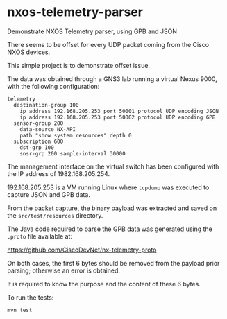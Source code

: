 # nxos-telemetry-parser
Demonstrate NXOS Telemetry parser, using GPB and JSON

There seems to be offset for every UDP packet coming from the Cisco NXOS devices.

This simple project is to demonstrate offset issue.

The data was obtained through a GNS3 lab running a virtual Nexus 9000, with the following configuration:

```
telemetry
  destination-group 100
    ip address 192.168.205.253 port 50001 protocol UDP encoding JSON 
    ip address 192.168.205.253 port 50002 protocol UDP encoding GPB 
  sensor-group 200
    data-source NX-API
    path "show system resources" depth 0
  subscription 600
    dst-grp 100
    snsr-grp 200 sample-interval 30000
```

The management interface on the virtual switch has been configured with the IP address of 1982.168.205.254.

192.168.205.253 is a VM running Linux where `tcpdump` was executed to capture JSON and GPB data.

From the packet capture, the binary payload was extracted and saved on the `src/test/resources` directory.

The Java code required to parse the GPB data was generated using the `.proto` file available at:

https://github.com/CiscoDevNet/nx-telemetry-proto

On both cases, the first 6 bytes should be removed from the payload prior parsing; otherwise an error is obtained.

It is required to know the purpose and the content of these 6 bytes.

To run the tests:

```
mvn test
```
